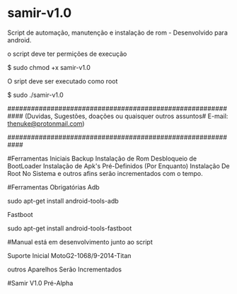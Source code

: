 # samir-v1.0
Script de automação, manutenção e instalação de rom - Desenvolvido para android.

o script deve ter permições de execução

  $ sudo chmod +x samir-v1.0

O sript deve ser executado como root

  $ sudo ./samir-v1.0

############################################################
(Duvidas, Sugestões, doações ou quaisquer outros assuntos#
E-mail: thenuke@protonmail.com)

############################################################

#Ferramentas Iniciais
Backup
Instalação de Rom
Desbloqueio de BootLoader
Instalação de Apk's Pré-Definidos (Por Enquanto)
Instalação De Root No Sistema
e outros afins serão incrementados com o tempo.

#Ferramentas Obrigatórias
Adb

sudo apt-get install android-tools-adb

Fastboot

sudo apt-get install android-tools-fastboot

#Manual está em desenvolvimento junto ao script

Suporte Inicial
MotoG2-1068/9-2014-Titan

outros Aparelhos Serão Incrementados

#Samir V1.0 Pré-Alpha

